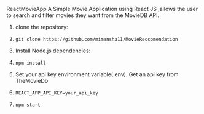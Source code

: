 ReactMovieApp
A Simple Movie Application using React JS ,allows the user to search and filter movies they want from the MovieDB API.
1. clone the repository:
2.     git clone https://github.com/mimansha11/MovieReccomendation
3. Install Node.js dependencies:
4.     npm install
5. Set your api key environment variable(.env). Get an api key from TheMovieDb
6.     REACT_APP_API_KEY=your_api_key
7.     npm start
